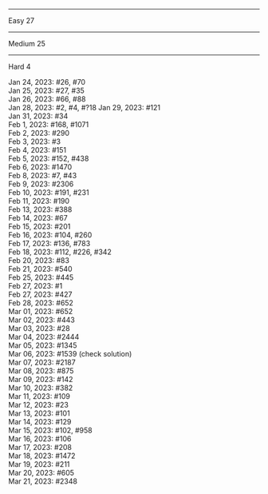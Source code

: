 -------
Easy 27

-------
Medium 25

-------
Hard 4

Jan 24, 2023: #26, #70  
Jan 25, 2023: #27, #35  
Jan 26, 2023: #66, #88  
Jan 28, 2023: #2, #4, #?18 
Jan 29, 2023: #121  
Jan 31, 2023: #34  
Feb 1, 2023: #168, #1071  
Feb 2, 2023: #290  
Feb 3, 2023: #3  
Feb 4, 2023: #151  
Feb 5, 2023: #152, #438  
Feb 6, 2023: #1470  
Feb 8, 2023: #7, #43  
Feb 9, 2023: #2306  
Feb 10, 2023: #191, #231  
Feb 11, 2023: #190  
Feb 13, 2023: #388  
Feb 14, 2023: #67  
Feb 15, 2023: #201  
Feb 16, 2023: #104, #260  
Feb 17, 2023: #136, #783  
Feb 18, 2023: #112, #226, #342  
Feb 20, 2023: #83  
Feb 21, 2023: #540  
Feb 25, 2023: #445  
Feb 27, 2023: #1  
Feb 27, 2023: #427  
Feb 28, 2023: #652  
Mar 01, 2023: #652  
Mar 02, 2023: #443  
Mar 03, 2023: #28  
Mar 04, 2023: #2444  
Mar 05, 2023: #1345  
Mar 06, 2023: #1539 (check solution)  
Mar 07, 2023: #2187  
Mar 08, 2023: #875  
Mar 09, 2023: #142  
Mar 10, 2023: #382  
Mar 11, 2023: #109  
Mar 12, 2023: #23  
Mar 13, 2023: #101  
Mar 14, 2023: #129  
Mar 15, 2023: #102, #958  
Mar 16, 2023: #106  
Mar 17, 2023: #208  
Mar 18, 2023: #1472  
Mar 19, 2023: #211  
Mar 20, 2023: #605  
Mar 21, 2023: #2348  
